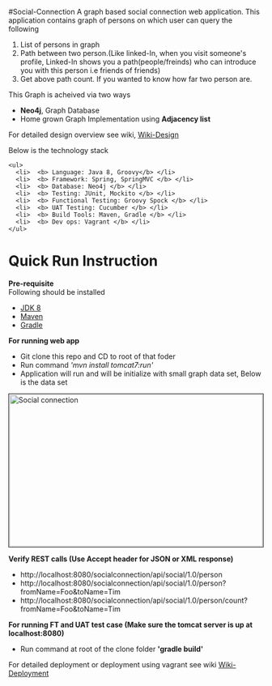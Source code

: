 #Social-Connection
A graph based social connection web application. This application contains graph of persons on which user can query the following
<ol>
  <li> List of persons in graph </li>
  <li> Path between two person.(Like linked-In, when you visit someone's profile, Linked-In shows you a path(people/freinds) who can introduce you with this person i.e friends of friends) </li>
  <li> Get above path count. If you wanted to know how far two person are.</li>
</ol>  

<p>
  This Graph is acheived via two ways 
    <ul>
      <li> <b>Neo4j</b>, Graph Database </li>
      <li> Home grown Graph Implementation using <b>Adjacency list</b> </li>
    </ul>  
  </p>
  <p>
    For detailed design overview see wiki,
    <a href="https://github.com/pulkitmehra/socialconnection/wiki/Design-Details">Wiki-Design</a>
  </p>
  
  

<p>
  Below is the technology stack
    
    <ul>
      <li>  <b> Language: Java 8, Groovy</b> </li>
      <li>  <b> Framework: Spring, SpringMVC </b> </li>
      <li>  <b> Database: Neo4j </b> </li>
      <li>  <b> Testing: JUnit, Mockito </b> </li>
      <li>  <b> Functional Testing: Groovy Spock </b> </li>
      <li>  <b> UAT Testing: Cucumber </b> </li>
      <li>  <b> Build Tools: Maven, Gradle </b> </li>
      <li>  <b> Dev ops: Vagrant </b> </li>
    </ul>  
</p>

# Quick Run Instruction


<b>Pre-requisite</b>
<br/>
Following should be installed
<p>
  <ul>
      <li>  <a href="http://www.oracle.com/technetwork/java/javase/downloads/jdk8-downloads-2133151.html">JDK 8</a> </li>
      <li>  <a href="http://maven.apache.org/">Maven</a> </li>
      <li>  <a href="https://gradle.org/downloads">Gradle</a> </li>
  </ul>
</p>

<p>
  <b>For running web app</b>
  <ul>
      <li>  Git clone this repo and CD to root of that foder </li>
      <li>  Run command <i>'mvn install tomcat7:run'</i> </li>
      <li>  Application will run and will be initialize with small graph data set, Below is the data set </li>
  </ul>
  

  
  <img src="http://s21.postimg.org/p689tmf6f/Social_Connection.png" alt="Social connection" style="padding:1px;border:thin solid black;" height="300" width="500"/>
  
</p>
<p>
  <b>Verify REST calls (Use Accept header for JSON or XML response)</b>
   <ul>
      <li>  http://localhost:8080/socialconnection/api/social/1.0/person </li>
      <li>  http://localhost:8080/socialconnection/api/social/1.0/person?fromName=Foo&toName=Tim </li>
      <li>  http://localhost:8080/socialconnection/api/social/1.0/person/count?fromName=Foo&toName=Tim </li>
  </ul>
  
  <b>For running FT and UAT test case (Make sure the tomcat server is up at localhost:8080)</b>
  <ul>
      <li>  Run command at root of the clone folder <b>'gradle build'</b> </li>
  </ul>
</p>

<p>
  For detailed deployment or deployment using vagrant see wiki
<a href="https://github.com/pulkitmehra/socialconnection/wiki/Deployment-Instructions">Wiki-Deployment</a>
</p>

